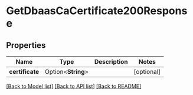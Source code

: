 # GetDbaasCaCertificate200Response

## Properties

Name | Type | Description | Notes
------------ | ------------- | ------------- | -------------
**certificate** | Option<**String**> |  | [optional]

[[Back to Model list]](../README.md#documentation-for-models) [[Back to API list]](../README.md#documentation-for-api-endpoints) [[Back to README]](../README.md)


